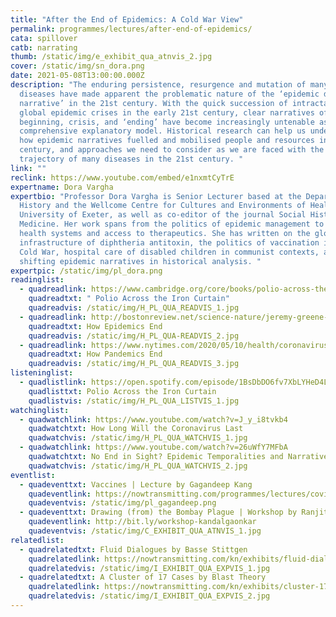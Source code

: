 ```yaml
---
title: "After the End of Epidemics: A Cold War View"
permalink: programmes/lectures/after-end-of-epidemics/
cata: spillover
catb: narrating
thumb: /static/img/e_exhibit_qua_atnvis_2.jpg
cover: /static/img/sn_dora.png
date: 2021-05-08T13:00:00.000Z
description: "The enduring persistence, resurgence and mutation of many epidemic
  diseases have made apparent the problematic nature of the ‘epidemic disease
  narrative’ in the 21st century. With the quick succession of intractable
  global epidemic crises in the early 21st century, clear narratives of
  beginning, crisis, and ‘ending’ have become increasingly untenable as a
  comprehensive explanatory model. Historical research can help us understand
  how epidemic narratives fuelled and mobilised people and resources in the 20th
  century, and approaches we need to consider as we are faced with the uncertain
  trajectory of many diseases in the 21st century. "
link: ""
reclink: https://www.youtube.com/embed/e1nxmtCyTrE
expertname: Dora Vargha
expertbio: "Professor Dora Vargha is Senior Lecturer based at the Department of
  History and the Wellcome Centre for Cultures and Environments of Health at the
  University of Exeter, as well as co-editor of the journal Social History of
  Medicine. Her work spans from the politics of epidemic management to public
  health systems and access to therapeutics. She has written on the global
  infrastructure of diphtheria antitoxin, the politics of vaccination in the
  Cold War, hospital care of disabled children in communist contexts, and
  shifting epidemic narratives in historical analysis. "
expertpic: /static/img/pl_dora.png
readinglist:
  - quadreadlink: https://www.cambridge.org/core/books/polio-across-the-iron-curtain/883EE15249730CF62FC95A52F555096C#fndtn-information
    quadreadtxt: " Polio Across the Iron Curtain"
    quadreadvis: /static/img/H_PL_QUA_READVIS_1.jpg
  - quadreadlink: http://bostonreview.net/science-nature/jeremy-greene-dora-vargha-how-epidemics-end
    quadreadtxt: How Epidemics End
    quadreadvis: /static/img/H_PL_QUA-READVIS_2.jpg
  - quadreadlink: https://www.nytimes.com/2020/05/10/health/coronavirus-plague-pandemic-history.html
    quadreadtxt: How Pandemics End
    quadreadvis: /static/img/H_PL_QUA_READVIS_3.jpg
listeninglist:
  - quadlistlink: https://open.spotify.com/episode/1BsDbDO6fv7XbLYHeD4LXy?si=7i8f1dcfT4ORl9_-o9aELg
    quadlisttxt: Polio Across the Iron Curtain
    quadlistvis: /static/img/H_PL_QUA_LISTVIS_1.jpg
watchinglist:
  - quadwatchlink: https://www.youtube.com/watch?v=J_y_i8tvkb4
    quadwatchtxt: How Long Will the Coronavirus Last
    quadwatchvis: /static/img/H_PL_QUA_WATCHVIS_1.jpg
  - quadwatchlink: https://www.youtube.com/watch?v=26uWfY7MFbA
    quadwatchtxt: No End in Sight? Epidemic Temporalities and Narratives in Modern Europe
    quadwatchvis: /static/img/H_PL_QUA_WATCHVIS_2.jpg
eventlist:
  - quadeventtxt: Vaccines | Lecture by Gagandeep Kang
    quadeventlink: https://nowtransmitting.com/programmes/lectures/covid-19-vaccines-present-and-future/
    quadeventvis: /static/img/pl_gagandeep.png
  - quadeventtxt: Drawing (from) the Bombay Plague | Workshop by Ranjit Kandalgaonkar
    quadeventlink: http://bit.ly/workshop-kandalgaonkar
    quadeventvis: /static/img/C_EXHIBIT_QUA_ATNVIS_1.jpg
relatedlist:
  - quadrelatedtxt: Fluid Dialogues by Basse Stittgen
    quadrelatedlink: https://nowtransmitting.com/kn/exhibits/fluid-dialogues/
    quadrelatedvis: /static/img/I_EXHIBIT_QUA_EXPVIS_1.jpg
  - quadrelatedtxt: A Cluster of 17 Cases by Blast Theory
    quadrelatedlink: https://nowtransmitting.com/kn/exhibits/cluster-17-cases/
    quadrelatedvis: /static/img/I_EXHIBIT_QUA_EXPVIS_2.jpg
---
```

